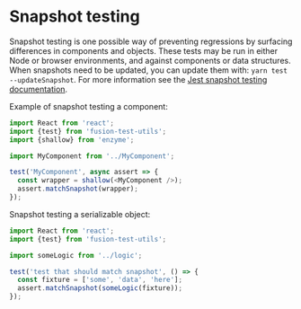 # Snapshot testing

Snapshot testing is one possible way of preventing regressions by surfacing differences in components and objects. These tests may be run in either Node or browser environments, and against components or data structures. When snapshots need to be updated, you can update them with: `yarn test --updateSnapshot`. For more information see the [Jest snapshot testing documentation](https://facebook.github.io/jest/docs/en/snapshot-testing.html).

Example of snapshot testing a component:

```js
import React from 'react';
import {test} from 'fusion-test-utils';
import {shallow} from 'enzyme';

import MyComponent from '../MyComponent';

test('MyComponent', async assert => {
  const wrapper = shallow(<MyComponent />);
  assert.matchSnapshot(wrapper);
});
```

Snapshot testing a serializable object:

```js
import React from 'react';
import {test} from 'fusion-test-utils';

import someLogic from '../logic';

test('test that should match snapshot', () => {
  const fixture = ['some', 'data', 'here'];
  assert.matchSnapshot(someLogic(fixture));
});
```
